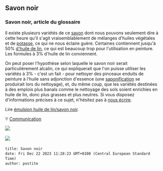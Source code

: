 ## Savon noir
### Savon noir, article du glossaire
 Il existe plusieurs variétés de ce [savon](savon.html) dont nous pouvons seulement dire à cette heure qu'il s'agit vraisemblablement de mélanges d'huiles végétales et de [potasse](potasse.html), ce qui ne nous éclaire guère. Certaines contiennent jusqu'à 50% [d'huile de lin](huiledelin.html), ce qui est beaucoup trop pour l'utilisation en peinture. Les formules à 3% d'huile de lin conviennent.

On peut poser l'hypothèse selon laquelle le savon noir serait particulièrement alcalin, ce qui expliquerait que l'on puisse utiliser les variétés à 3% - c'est un fait - pour nettoyer des pinceaux enduits de peinture à l'huile sans adjonction d'essence (une [saponification](saponification.html) se produirait lors du nettoyage), et, du même coup, que les variétés destinées à des emplois plus banals comme le nettoyage des sols soient enrichies en huile de lin, donc plus grasses et plus neutres. Si vous disposez d'informations précises à ce sujet, n'hésitez pas à [nous écrire](ecrire.html).

Lire [émulsion huile de lin/savon noir](liantsemulsions.html#emulsionenduitausavonnoir).



![](images/flechebas.gif) [Communication](http://www.artrealite.com/annonceurs.htm) 

[![](https://cbonvin.fr/sites/regie.artrealite.com/visuels/campagne1.png)](index-2.html#20131014)

![](https://cbonvin.fr/sites/regie.artrealite.com/visuels/campagne2.png)
```
title: Savon noir
date: Fri Dec 22 2023 11:28:23 GMT+0100 (Central European Standard Time)
author: postite
```
